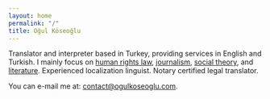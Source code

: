 ```yaml
---
layout: home
permalink: "/"
title: Oğul Köseoğlu
---
```


Translator and interpreter based in Turkey, providing services in English and Turkish. I mainly focus on [human rights law](#), [journalism](#), [social theory](#), and [literature](#). Experienced localization linguist. Notary certified legal translator.

You can e-mail me at: [contact@ogulkoseoglu.com](#).
